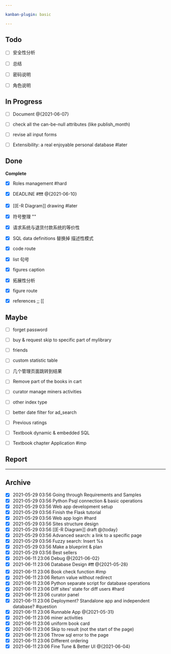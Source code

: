 ```yaml
---

kanban-plugin: basic

---
```


## Todo

- [ ] 安全性分析
- [ ] 总结
- [ ] 密码说明
- [ ] 角色说明


## In Progress

- [ ] Document @{2021-06-07}
- [ ] check all the can-be-null attributes (like publish_month)
- [ ] revise all input forms
- [ ] Extensibility: a real enjoyable personal database #later


## Done

**Complete**
- [x] Roles management #hard
- [x] DEADLINE #❗❗❗ @{2021-06-10}
- [x] [[E-R Diagram]] drawing #later
- [x] 符号整理 ""
- [x] 请求系统与退货付款系统的等价性
- [x] SQL data definitions 替换掉 描述性模式
- [x] code route
- [x] list 句号
- [x] figures caption
- [x] 拓展性分析
- [x] figure route
- [x] references ;; [[


## Maybe

- [ ] forget password
- [ ] buy & request skip to specific part of mylibrary
- [ ] friends
- [ ] custom statistic table
- [ ] 几个管理页面跳转到结果
- [ ] Remove part of the books in cart
- [ ] curator manage miners activities
- [ ] other index type
- [ ] better date filter for ad_search
- [ ] Previous ratings
- [ ] Textbook dynamic & embedded SQL
- [ ] Textbook chapter Application #imp


## Report



***

## Archive

- [x] 2021-05-29 03:56 Going through Requirements and Samples
- [x] 2021-05-29 03:56 Python Psql connection & basic operations
- [x] 2021-05-29 03:56 Web app development setup
- [x] 2021-05-29 03:56 Finish the Flask tutorial
- [x] 2021-05-29 03:56 Web app login #hard
- [x] 2021-05-29 03:56 Sites structure design
- [x] 2021-05-29 03:56 [[E-R Diagram]] draft @{today}
- [x] 2021-05-29 03:56 Advanced search: a link to a specific page
- [x] 2021-05-29 03:56 Fuzzy search: Insert %s
- [x] 2021-05-29 03:56 Make a blueprint & plan
- [x] 2021-05-29 03:56 Best sellers
- [x] 2021-06-11 23:06 Debug @{2021-06-02}
- [x] 2021-06-11 23:06 Database Design #❗❗ @{2021-05-28}
- [x] 2021-06-11 23:06 Book check function #imp
- [x] 2021-06-11 23:06 Return value without redirect
- [x] 2021-06-11 23:06 Python separate script for database operations
- [x] 2021-06-11 23:06 Diff sites' state for diff users #hard
- [x] 2021-06-11 23:06 curator panel
- [x] 2021-06-11 23:06 Deployment? Standalone app and independent database? #question
- [x] 2021-06-11 23:06 Runnable App @{2021-05-31}
- [x] 2021-06-11 23:06 miner activities
- [x] 2021-06-11 23:06 uniform book card
- [x] 2021-06-11 23:06 Skip to result (not the start of the page)
- [x] 2021-06-11 23:06 Throw sql error to the page
- [x] 2021-06-11 23:06 Different ordering
- [x] 2021-06-11 23:06 Fine Tune & Better UI @{2021-06-04}